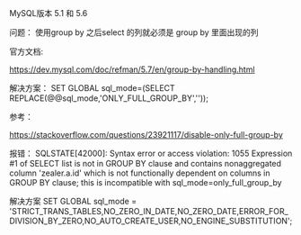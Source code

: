 MySQL版本
5.1
和
5.6

问题：
使用group by 之后select 的列就必须是 group by 里面出现的列


官方文档:

https://dev.mysql.com/doc/refman/5.7/en/group-by-handling.html 

解决方案：
SET GLOBAL sql_mode=(SELECT REPLACE(@@sql_mode,'ONLY_FULL_GROUP_BY',''));

参考：

https://stackoverflow.com/questions/23921117/disable-only-full-group-by

报错：
SQLSTATE[42000]: Syntax error or access violation: 1055 Expression #1 of SELECT list is not in GROUP BY clause and contains nonaggregated column 'zealer.a.id' which is not functionally dependent on columns in GROUP BY clause; this is incompatible with sql_mode=only_full_group_by


解决方案
SET GLOBAL sql_mode = 'STRICT_TRANS_TABLES,NO_ZERO_IN_DATE,NO_ZERO_DATE,ERROR_FOR_DIVISION_BY_ZERO,NO_AUTO_CREATE_USER,NO_ENGINE_SUBSTITUTION';